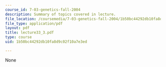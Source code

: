 ```yaml
---
course_id: 7-03-genetics-fall-2004
description: Summary of topics covered in lecture.
file_location: /coursemedia/7-03-genetics-fall-2004/1b50bc44292db10fa8d9c02f10a7e3ed_lecture33_3.pdf
file_type: application/pdf
layout: pdf
title: lecture33_3.pdf
type: course
uid: 1b50bc44292db10fa8d9c02f10a7e3ed

---
```

None